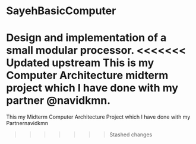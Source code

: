 # SayehBasicComputer
Design and implementation of a small modular processor.
<<<<<<< Updated upstream
This is my Computer Architecture midterm project which I have done with my partner @navidkmn.
=======
This my Midterm Computer Architecture Project which I have done with my Partnernavidkmn
>>>>>>> Stashed changes
